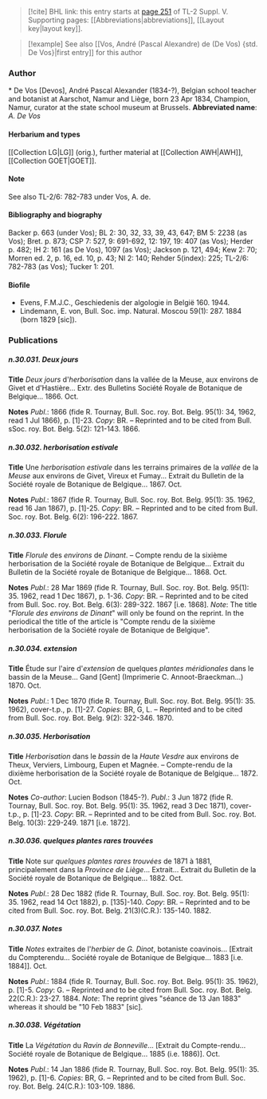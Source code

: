 > [!cite] BHL link: this entry starts at [page 251](https://www.biodiversitylibrary.org/page/33259297) of TL-2 Suppl. V.
> Supporting pages: [[Abbreviations|abbreviations]], [[Layout key|layout key]].

> [!example] See also [[Vos, André (Pascal Alexandre) de (De Vos) {std. De Vos}|first entry]] for this author

### Author

\* De Vos \[Devos\], André Pascal Alexander (1834-?), Belgian school teacher and botanist at Aarschot, Namur and Liège, born 23 Apr 1834, Champion, Namur, curator at the state school museum at Brussels. 
**Abbreviated name**: *A. De Vos*

#### Herbarium and types

[[Collection LG|LG]] (orig.), further material at [[Collection AWH|AWH]], [[Collection GOET|GOET]].

#### Note

See also TL-2/6: 782-783 under Vos, A. de.

#### Bibliography and biography

Backer p. 663 (under Vos); BL 2: 30, 32, 33, 39, 43, 647; BM 5: 2238 (as Vos); Bret. p. 873; CSP 7: 527, 9: 691-692, 12: 197, 19: 407 (as Vos); Herder p. 482; IH 2: 161 (as De Vos), 1097 (as Vos); Jackson p. 121, 494; Kew 2: 70; Morren ed. 2, p. 16, ed. 10, p. 43; NI 2: 140; Rehder 5(index): 225; TL-2/6: 782-783 (as Vos); Tucker 1: 201.

#### Biofile

- Evens, F.M.J.C., Geschiedenis der algologie in België 160. 1944.
- Lindemann, E. von, Bull. Soc. imp. Natural. Moscou 59(1): 287. 1884 (born 1829 \[sic\]).

### Publications

##### n.30.031. Deux jours

**Title**
*Deux jours* d'*herborisation* dans la vallée de la Meuse, aux environs de Givet et d'Hastière... Extr. des Bulletins Société Royale de Botanique de Belgique... 1866. Oct.

**Notes**
*Publ*.: 1866 (fide R. Tournay, Bull. Soc. roy. Bot. Belg. 95(1): 34, 1962, read 1 Jul 1866), p. \[1\]-23. *Copy*: BR. – Reprinted and to be cited from Bull. sSoc. roy. Bot. Belg. 5(2): 121-143. 1866.

##### n.30.032. herborisation estivale

**Title**
Une *herborisation estivale* dans les terrains primaires de la *vallée* de la *Meuse* aux environs de Givet, Vireux et Fumay... Extrait du Bulletin de la Société royale de Botanique de Belgique... 1867. Oct.

**Notes**
*Publ*.: 1867 (fide R. Tournay, Bull. Soc. roy. Bot. Belg. 95(1): 35. 1962, read 16 Jan 1867), p. \[1\]-25. *Copy*: BR. – Reprinted and to be cited from Bull. Soc. roy. Bot. Belg. 6(2): 196-222. 1867.

##### n.30.033. Florule

**Title**
*Florule* des *environs* de *Dinant*. – Compte rendu de la sixième herborisation de la Société royale de Botanique de Belgique... Extrait du Bulletin de la Société royale de Botanique de Belgique... 1868. Oct.

**Notes**
*Publ*.: 28 Mar 1869 (fide R. Tournay, Bull. Soc. roy. Bot. Belg. 95(1): 35. 1962, read 1 Dec 1867), p. 1-36. *Copy*: BR. – Reprinted and to be cited from Bull. Soc. roy. Bot. Belg. 6(3): 289-322. 1867 \[i.e. 1868\].
*Note*: The title "*Florule des environs de Dinant*" will only be found on the reprint. In the periodical the title of the article is "Compte rendu de la sixième herborisation de la Société royale de Botanique de Belgique".

##### n.30.034. extension

**Title**
Étude sur l'aire d'*extension* de quelques *plantes méridionales* dans le bassin de la Meuse... Gand \[Gent\] (Imprimerie C. Annoot-Braeckman...) 1870. Oct.

**Notes**
*Publ*.: 1 Dec 1870 (fide R. Tournay, Bull. Soc. roy. Bot. Belg. 95(1): 35. 1962), cover-t.p., p. \[1\]-27. *Copies*: BR, G, L. – Reprinted and to be cited from Bull. Soc. roy. Bot. Belg. 9(2): 322-346. 1870.

##### n.30.035. Herborisation

**Title**
*Herborisation* dans le *bassin* de la *Haute Vesdre* aux environs de Theux, Verviers, Limbourg, Eupen et Magnée. – Compte-rendu de la dixième herborisation de la Société royale de Botanique de Belgique... 1872. Oct.

**Notes**
*Co-author*: Lucien Bodson (1845-?).
*Publ*.: 3 Jun 1872 (fide R. Tournay, Bull. Soc. roy. Bot. Belg. 95(1): 35. 1962, read 3 Dec 1871), cover-t.p., p. \[1\]-23. *Copy*: BR. – Reprinted and to be cited from Bull. Soc. roy. Bot. Belg. 10(3): 229-249. 1871 \[i.e. 1872\].

##### n.30.036. quelques plantes rares trouvées

**Title**
Note sur *quelques plantes rares trouvées* de 1871 à 1881, principalement dans la *Province de Liège*... Extrait... Extrait du Bulletin de la Société royale de Botanique de Belgique... 1882. Oct.

**Notes**
*Publ*.: 28 Dec 1882 (fide R. Tournay, Bull. Soc. roy. Bot. Belg. 95(1): 35. 1962, read 14 Oct 1882), p. \[135\]-140. *Copy*: BR. – Reprinted and to be cited from Bull. Soc. roy. Bot. Belg. 21(3)(C.R.): 135-140. 1882.

##### n.30.037. Notes

**Title**
*Notes* extraites de l'*herbier* de *G. Dinot*, botaniste coavinois... \[Extrait du Compterendu... Société royale de Botanique de Belgique... 1883 \[i.e. 1884\]\]. Oct.

**Notes**
*Publ*.: 1884 (fide R. Tournay, Bull. Soc. roy. Bot. Belg. 95(1): 35. 1962), p. \[1\]-5. *Copy*: G. – Reprinted and to be cited from Bull. Soc. roy. Bot. Belg. 22(C.R.): 23-27. 1884.
*Note*: The reprint gives "séance de 13 Jan 1883" whereas it should be "10 Feb 1883" \[sic\].

##### n.30.038. Végétation

**Title**
La *Végétation* du *Ravin de Bonneville*... \[Extrait du Compte-rendu... Société royale de Botanique de Belgique... 1885 (i.e. 1886)\]. Oct.

**Notes**
*Publ*.: 14 Jan 1886 (fide R. Tournay, Bull. Soc. roy. Bot. Belg. 95(1): 35. 1962), p. \[1\]-6.
*Copies*: BR, G. – Reprinted and to be cited from Bull. Soc. roy. Bot. Belg. 24(C.R.): 103-109. 1886.

